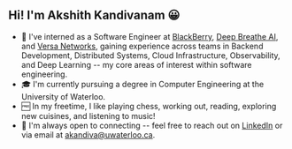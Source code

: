 ## Hi! I'm Akshith Kandivanam 😀
- 💼 I've interned as a Software Engineer at [BlackBerry](https://www.blackberry.com/us/en/company/overview), [Deep Breathe AI](https://www.deepbreathe.ai/about), and [Versa Networks](https://versa-networks.com/about/), gaining experience across teams in Backend Development, Distributed Systems, Cloud Infrastructure, Observability, and Deep Learning -- my core areas of interest within software engineering.
- 🎓 I'm currently pursuing a degree in Computer Engineering at the University of Waterloo.
- 🆓 In my freetime, I like playing chess, working out, reading, exploring new cuisines, and listening to music!
- 🤝 I'm always open to connecting -- feel free to reach out on [LinkedIn](https://www.linkedin.com/in/akshith-kandivanam/) or via email at [akandiva@uwaterloo.ca](mailto:akandiva@uwaterloo.ca).
